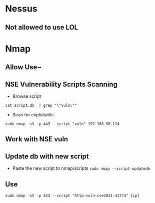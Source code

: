 # Nessus
## Not allowed to use LOL

# Nmap
## Allow Use~
## NSE Vulnerability Scripts Scanning
- Browse script   
``` cd /usr/share/nmap/scripts/
cat script.db  | grep "\"vuln\""
```

- Scan for exploitable
```
sudo nmap -sV -p 443 --script "vuln" 192.168.50.124
```

## Work with NSE vuln
## Update db with new script
- Paste the new script to nmap/scripts
``` sudo nmap --script-updatedb ```

## Use
``` sudo nmap -sV -p 443 --script "http-vuln-cve2021-41773" {ip} ```


